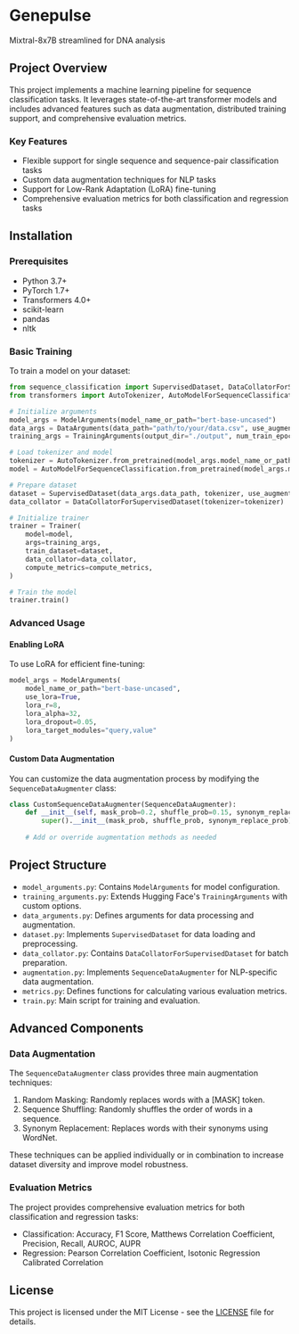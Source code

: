 # Genepulse 
 Mixtral-8x7B streamlined for DNA analysis

## Project Overview

This project implements a  machine learning pipeline for sequence classification tasks. It leverages state-of-the-art transformer models and includes advanced features such as data augmentation, distributed training support, and comprehensive evaluation metrics.

### Key Features

- Flexible support for single sequence and sequence-pair classification tasks
- Custom data augmentation techniques for NLP tasks
- Support for Low-Rank Adaptation (LoRA) fine-tuning
- Comprehensive evaluation metrics for both classification and regression tasks

## Installation

### Prerequisites

- Python 3.7+
- PyTorch 1.7+
- Transformers 4.0+
- scikit-learn
- pandas
- nltk

### Basic Training

To train a model on your dataset:

```python
from sequence_classification import SupervisedDataset, DataCollatorForSupervisedDataset, TrainingArguments, ModelArguments, DataArguments
from transformers import AutoTokenizer, AutoModelForSequenceClassification, Trainer

# Initialize arguments
model_args = ModelArguments(model_name_or_path="bert-base-uncased")
data_args = DataArguments(data_path="path/to/your/data.csv", use_augmentation=True)
training_args = TrainingArguments(output_dir="./output", num_train_epochs=3)

# Load tokenizer and model
tokenizer = AutoTokenizer.from_pretrained(model_args.model_name_or_path)
model = AutoModelForSequenceClassification.from_pretrained(model_args.model_name_or_path)

# Prepare dataset
dataset = SupervisedDataset(data_args.data_path, tokenizer, use_augmentation=data_args.use_augmentation)
data_collator = DataCollatorForSupervisedDataset(tokenizer=tokenizer)

# Initialize trainer
trainer = Trainer(
    model=model,
    args=training_args,
    train_dataset=dataset,
    data_collator=data_collator,
    compute_metrics=compute_metrics,
)

# Train the model
trainer.train()
```

### Advanced Usage

#### Enabling LoRA

To use LoRA for efficient fine-tuning:

```python
model_args = ModelArguments(
    model_name_or_path="bert-base-uncased",
    use_lora=True,
    lora_r=8,
    lora_alpha=32,
    lora_dropout=0.05,
    lora_target_modules="query,value"
)
```

#### Custom Data Augmentation

You can customize the data augmentation process by modifying the `SequenceDataAugmenter` class:

```python
class CustomSequenceDataAugmenter(SequenceDataAugmenter):
    def __init__(self, mask_prob=0.2, shuffle_prob=0.15, synonym_replace_prob=0.1):
        super().__init__(mask_prob, shuffle_prob, synonym_replace_prob)
    
    # Add or override augmentation methods as needed
```

## Project Structure

- `model_arguments.py`: Contains `ModelArguments` for model configuration.
- `training_arguments.py`: Extends Hugging Face's `TrainingArguments` with custom options.
- `data_arguments.py`: Defines arguments for data processing and augmentation.
- `dataset.py`: Implements `SupervisedDataset` for data loading and preprocessing.
- `data_collator.py`: Contains `DataCollatorForSupervisedDataset` for batch preparation.
- `augmentation.py`: Implements `SequenceDataAugmenter` for NLP-specific data augmentation.
- `metrics.py`: Defines functions for calculating various evaluation metrics.
- `train.py`: Main script for training and evaluation.

## Advanced Components

### Data Augmentation

The `SequenceDataAugmenter` class provides three main augmentation techniques:

1. Random Masking: Randomly replaces words with a [MASK] token.
2. Sequence Shuffling: Randomly shuffles the order of words in a sequence.
3. Synonym Replacement: Replaces words with their synonyms using WordNet.

These techniques can be applied individually or in combination to increase dataset diversity and improve model robustness.

<!-- ### Distributed Training

The project includes basic support for distributed training using PyTorch's DistributedDataParallel. To enable distributed training, use the appropriate PyTorch distributed launch command:

```
python -m torch.distributed.launch --nproc_per_node=NUM_GPUS train.py
``` -->

### Evaluation Metrics

The project provides comprehensive evaluation metrics for both classification and regression tasks:

- Classification: Accuracy, F1 Score, Matthews Correlation Coefficient, Precision, Recall, AUROC, AUPR
- Regression: Pearson Correlation Coefficient, Isotonic Regression Calibrated Correlation

## License

This project is licensed under the MIT License - see the [LICENSE](LICENSE) file for details.
